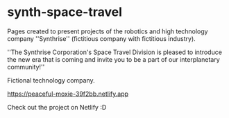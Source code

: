 # synth-space-travel
Pages created to present projects of the robotics and high technology company ''Synthrise'' (fictitious company with fictitious industry).

''The Synthrise Corporation's Space Travel Division is pleased to introduce the new era that is coming and invite you to be a part of our interplanetary community!'' 

Fictional technology company.


https://peaceful-moxie-39f2bb.netlify.app


Check out the project on Netlify :D
